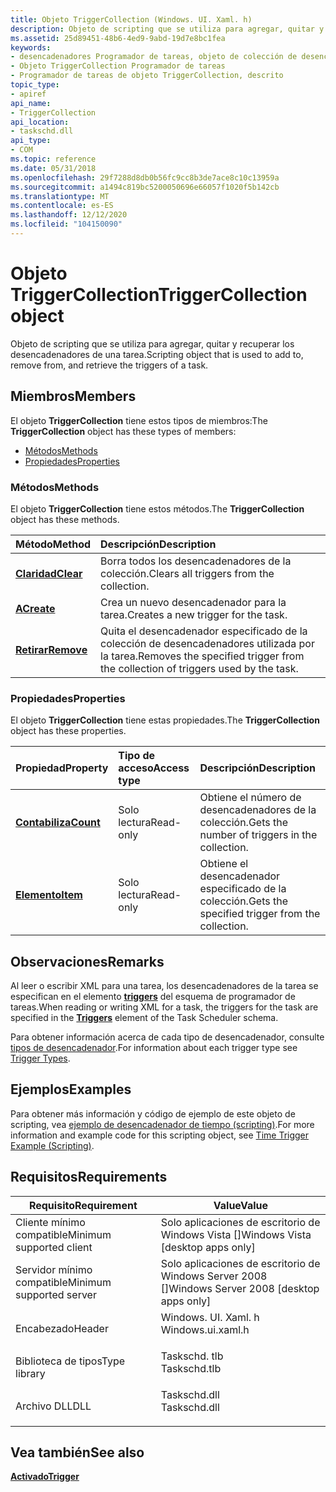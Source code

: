 ```yaml
---
title: Objeto TriggerCollection (Windows. UI. Xaml. h)
description: Objeto de scripting que se utiliza para agregar, quitar y recuperar los desencadenadores de una tarea.
ms.assetid: 25d89451-48b6-4ed9-9abd-19d7e8bc1fea
keywords:
- desencadenadores Programador de tareas, objeto de colección de desencadenador
- Objeto TriggerCollection Programador de tareas
- Programador de tareas de objeto TriggerCollection, descrito
topic_type:
- apiref
api_name:
- TriggerCollection
api_location:
- taskschd.dll
api_type:
- COM
ms.topic: reference
ms.date: 05/31/2018
ms.openlocfilehash: 29f7288d8db0b56fc9cc8b3de7ace8c10c13959a
ms.sourcegitcommit: a1494c819bc5200050696e66057f1020f5b142cb
ms.translationtype: MT
ms.contentlocale: es-ES
ms.lasthandoff: 12/12/2020
ms.locfileid: "104150090"
---
```

# <a name="triggercollection-object"></a><span data-ttu-id="0dae8-106">Objeto TriggerCollection</span><span class="sxs-lookup"><span data-stu-id="0dae8-106">TriggerCollection object</span></span>

<span data-ttu-id="0dae8-107">Objeto de scripting que se utiliza para agregar, quitar y recuperar los desencadenadores de una tarea.</span><span class="sxs-lookup"><span data-stu-id="0dae8-107">Scripting object that is used to add to, remove from, and retrieve the triggers of a task.</span></span>

## <a name="members"></a><span data-ttu-id="0dae8-108">Miembros</span><span class="sxs-lookup"><span data-stu-id="0dae8-108">Members</span></span>

<span data-ttu-id="0dae8-109">El objeto **TriggerCollection** tiene estos tipos de miembros:</span><span class="sxs-lookup"><span data-stu-id="0dae8-109">The **TriggerCollection** object has these types of members:</span></span>

-   [<span data-ttu-id="0dae8-110">Métodos</span><span class="sxs-lookup"><span data-stu-id="0dae8-110">Methods</span></span>](#methods)
-   [<span data-ttu-id="0dae8-111">Propiedades</span><span class="sxs-lookup"><span data-stu-id="0dae8-111">Properties</span></span>](#properties)

### <a name="methods"></a><span data-ttu-id="0dae8-112">Métodos</span><span class="sxs-lookup"><span data-stu-id="0dae8-112">Methods</span></span>

<span data-ttu-id="0dae8-113">El objeto **TriggerCollection** tiene estos métodos.</span><span class="sxs-lookup"><span data-stu-id="0dae8-113">The **TriggerCollection** object has these methods.</span></span>



| <span data-ttu-id="0dae8-114">Método</span><span class="sxs-lookup"><span data-stu-id="0dae8-114">Method</span></span>                                     | <span data-ttu-id="0dae8-115">Descripción</span><span class="sxs-lookup"><span data-stu-id="0dae8-115">Description</span></span>                                                                                |
|:-------------------------------------------|:-------------------------------------------------------------------------------------------|
| [<span data-ttu-id="0dae8-116">**Claridad**</span><span class="sxs-lookup"><span data-stu-id="0dae8-116">**Clear**</span></span>](triggercollection-clear.md)   | <span data-ttu-id="0dae8-117">Borra todos los desencadenadores de la colección.</span><span class="sxs-lookup"><span data-stu-id="0dae8-117">Clears all triggers from the collection.</span></span><br/>                                        |
| [<span data-ttu-id="0dae8-118">**A**</span><span class="sxs-lookup"><span data-stu-id="0dae8-118">**Create**</span></span>](triggercollection-create.md) | <span data-ttu-id="0dae8-119">Crea un nuevo desencadenador para la tarea.</span><span class="sxs-lookup"><span data-stu-id="0dae8-119">Creates a new trigger for the task.</span></span><br/>                                             |
| [<span data-ttu-id="0dae8-120">**Retirar**</span><span class="sxs-lookup"><span data-stu-id="0dae8-120">**Remove**</span></span>](triggercollection-remove.md) | <span data-ttu-id="0dae8-121">Quita el desencadenador especificado de la colección de desencadenadores utilizada por la tarea.</span><span class="sxs-lookup"><span data-stu-id="0dae8-121">Removes the specified trigger from the collection of triggers used by the task.</span></span><br/> |



 

### <a name="properties"></a><span data-ttu-id="0dae8-122">Propiedades</span><span class="sxs-lookup"><span data-stu-id="0dae8-122">Properties</span></span>

<span data-ttu-id="0dae8-123">El objeto **TriggerCollection** tiene estas propiedades.</span><span class="sxs-lookup"><span data-stu-id="0dae8-123">The **TriggerCollection** object has these properties.</span></span>



| <span data-ttu-id="0dae8-124">Propiedad</span><span class="sxs-lookup"><span data-stu-id="0dae8-124">Property</span></span>                                            | <span data-ttu-id="0dae8-125">Tipo de acceso</span><span class="sxs-lookup"><span data-stu-id="0dae8-125">Access type</span></span>          | <span data-ttu-id="0dae8-126">Descripción</span><span class="sxs-lookup"><span data-stu-id="0dae8-126">Description</span></span>                                                |
|:----------------------------------------------------|:---------------------|:-----------------------------------------------------------|
| [<span data-ttu-id="0dae8-127">**Contabiliza**</span><span class="sxs-lookup"><span data-stu-id="0dae8-127">**Count**</span></span>](triggercollection-count.md)<br/> | <span data-ttu-id="0dae8-128">Solo lectura</span><span class="sxs-lookup"><span data-stu-id="0dae8-128">Read-only</span></span><br/> | <span data-ttu-id="0dae8-129">Obtiene el número de desencadenadores de la colección.</span><span class="sxs-lookup"><span data-stu-id="0dae8-129">Gets the number of triggers in the collection.</span></span><br/>  |
| [<span data-ttu-id="0dae8-130">**Elemento**</span><span class="sxs-lookup"><span data-stu-id="0dae8-130">**Item**</span></span>](triggercollection-item.md)<br/>   | <span data-ttu-id="0dae8-131">Solo lectura</span><span class="sxs-lookup"><span data-stu-id="0dae8-131">Read-only</span></span><br/> | <span data-ttu-id="0dae8-132">Obtiene el desencadenador especificado de la colección.</span><span class="sxs-lookup"><span data-stu-id="0dae8-132">Gets the specified trigger from the collection.</span></span><br/> |



 

## <a name="remarks"></a><span data-ttu-id="0dae8-133">Observaciones</span><span class="sxs-lookup"><span data-stu-id="0dae8-133">Remarks</span></span>

<span data-ttu-id="0dae8-134">Al leer o escribir XML para una tarea, los desencadenadores de la tarea se especifican en el elemento [**triggers**](taskschedulerschema-triggers-tasktype-element.md) del esquema de programador de tareas.</span><span class="sxs-lookup"><span data-stu-id="0dae8-134">When reading or writing XML for a task, the triggers for the task are specified in the [**Triggers**](taskschedulerschema-triggers-tasktype-element.md) element of the Task Scheduler schema.</span></span>

<span data-ttu-id="0dae8-135">Para obtener información acerca de cada tipo de desencadenador, consulte [tipos de desencadenador](trigger-types.md).</span><span class="sxs-lookup"><span data-stu-id="0dae8-135">For information about each trigger type see [Trigger Types](trigger-types.md).</span></span>

## <a name="examples"></a><span data-ttu-id="0dae8-136">Ejemplos</span><span class="sxs-lookup"><span data-stu-id="0dae8-136">Examples</span></span>

<span data-ttu-id="0dae8-137">Para obtener más información y código de ejemplo de este objeto de scripting, vea [ejemplo de desencadenador de tiempo (scripting)](time-trigger-example--scripting-.md).</span><span class="sxs-lookup"><span data-stu-id="0dae8-137">For more information and example code for this scripting object, see [Time Trigger Example (Scripting)](time-trigger-example--scripting-.md).</span></span>

## <a name="requirements"></a><span data-ttu-id="0dae8-138">Requisitos</span><span class="sxs-lookup"><span data-stu-id="0dae8-138">Requirements</span></span>



| <span data-ttu-id="0dae8-139">Requisito</span><span class="sxs-lookup"><span data-stu-id="0dae8-139">Requirement</span></span> | <span data-ttu-id="0dae8-140">Value</span><span class="sxs-lookup"><span data-stu-id="0dae8-140">Value</span></span> |
|-------------------------------------|----------------------------------------------------------------------------------------------|
| <span data-ttu-id="0dae8-141">Cliente mínimo compatible</span><span class="sxs-lookup"><span data-stu-id="0dae8-141">Minimum supported client</span></span><br/> | <span data-ttu-id="0dae8-142">Solo aplicaciones de escritorio de Windows Vista \[\]</span><span class="sxs-lookup"><span data-stu-id="0dae8-142">Windows Vista \[desktop apps only\]</span></span><br/>                                               |
| <span data-ttu-id="0dae8-143">Servidor mínimo compatible</span><span class="sxs-lookup"><span data-stu-id="0dae8-143">Minimum supported server</span></span><br/> | <span data-ttu-id="0dae8-144">Solo aplicaciones de escritorio de Windows Server 2008 \[\]</span><span class="sxs-lookup"><span data-stu-id="0dae8-144">Windows Server 2008 \[desktop apps only\]</span></span><br/>                                         |
| <span data-ttu-id="0dae8-145">Encabezado</span><span class="sxs-lookup"><span data-stu-id="0dae8-145">Header</span></span><br/>                   | <dl> <span data-ttu-id="0dae8-146"><dt>Windows. UI. Xaml. h</dt></span><span class="sxs-lookup"><span data-stu-id="0dae8-146"><dt>Windows.ui.xaml.h</dt></span></span> </dl> |
| <span data-ttu-id="0dae8-147">Biblioteca de tipos</span><span class="sxs-lookup"><span data-stu-id="0dae8-147">Type library</span></span><br/>             | <dl> <span data-ttu-id="0dae8-148"><dt>Taskschd. tlb</dt></span><span class="sxs-lookup"><span data-stu-id="0dae8-148"><dt>Taskschd.tlb</dt></span></span> </dl>      |
| <span data-ttu-id="0dae8-149">Archivo DLL</span><span class="sxs-lookup"><span data-stu-id="0dae8-149">DLL</span></span><br/>                      | <dl> <span data-ttu-id="0dae8-150"><dt>Taskschd.dll</dt></span><span class="sxs-lookup"><span data-stu-id="0dae8-150"><dt>Taskschd.dll</dt></span></span> </dl>      |



## <a name="see-also"></a><span data-ttu-id="0dae8-151">Vea también</span><span class="sxs-lookup"><span data-stu-id="0dae8-151">See also</span></span>

<dl> <dt>

[<span data-ttu-id="0dae8-152">**Activado**</span><span class="sxs-lookup"><span data-stu-id="0dae8-152">**Trigger**</span></span>](trigger.md)
</dt> </dl>

 

 





